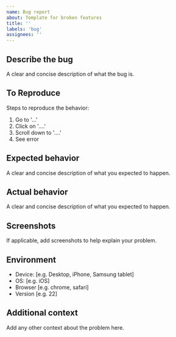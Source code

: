 ```yaml
---
name: Bug report
about: Template for broken features
title: ''
labels: 'bug'
assignees: ''
---
```


## Describe the bug

A clear and concise description of what the bug is.

## To Reproduce

Steps to reproduce the behavior:

1. Go to '...'
2. Click on '....'
3. Scroll down to '....'
4. See error

## Expected behavior

A clear and concise description of what you expected to happen.

## Actual behavior

A clear and concise description of what you expected to happen.

## Screenshots

If applicable, add screenshots to help explain your problem.

## Environment

- Device: [e.g. Desktop, iPhone, Samsung tablet]
- OS: [e.g. iOS]
- Browser [e.g. chrome, safari]
- Version [e.g. 22]

## Additional context

Add any other context about the problem here.
